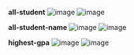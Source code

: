 **all-student**
![image](https://github.com/AryaDK153/exercise-profiling/assets/112199564/d7e5c182-7fd5-4a74-a942-72c89f4332bc)
![image](https://github.com/AryaDK153/exercise-profiling/assets/112199564/23443dde-eb6d-444f-bd0c-bab7c29b7a27)

**all-student-name**
![image](https://github.com/AryaDK153/exercise-profiling/assets/112199564/52a17030-015a-4053-a25b-718afc7f639f)
![image](https://github.com/AryaDK153/exercise-profiling/assets/112199564/be2da5cb-5708-46a5-b771-b85c76c8feba)

**highest-gpa**
![image](https://github.com/AryaDK153/exercise-profiling/assets/112199564/f999f3be-bd9e-47cf-9880-3c1d2ce17cec)
![image](https://github.com/AryaDK153/exercise-profiling/assets/112199564/3e8a6235-eefd-4548-b13a-b7017d830b99)
